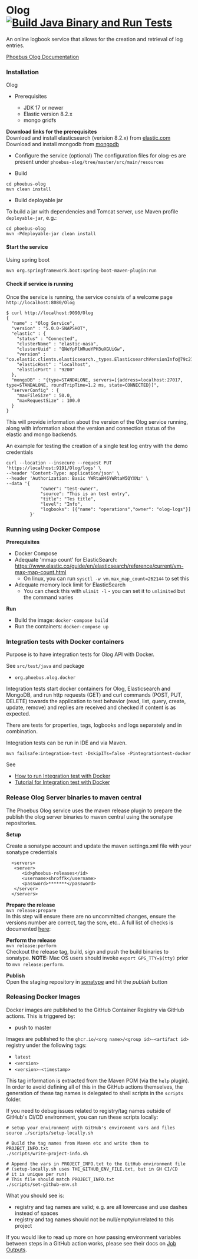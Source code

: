 # Olog   [![Build Java Binary and Run Tests](https://github.com/Olog/phoebus-olog/actions/workflows/java-build-and-test.yml/badge.svg)](https://github.com/Olog/phoebus-olog/actions/workflows/java-build-and-test.yml)

An online logbook service that allows for the creation and retrieval of log entries.

[Phoebus Olog Documentation](https://olog.readthedocs.io/)

### Installation
Olog 

* Prerequisites

  * JDK 17 or newer
  * Elastic version 8.2.x
  * mongo gridfs


 **Download links for the prerequisites**   
 Download and install elasticsearch (verision 8.2.x) from [elastic.com](https://www.elastic.co/downloads/past-releases/elasticsearch-8-2-3)    
 Download and install mongodb from [mongodb](https://www.mongodb.com/download-center/community)    
  
  
* Configure the service (optional)
The configuration files for olog-es are present under `phoebus-olog/tree/master/src/main/resources` 


* Build 
```
cd phoebus-olog
mvn clean install
``` 

* Build deployable jar

To build a jar with dependencies and Tomcat server, use Maven profile `deployable-jar`, e.g.:
```
cd phoebus-olog
mvn -Pdeployable-jar clean install
```

#### Start the service  

Using spring boot  

```
mvn org.springframework.boot:spring-boot-maven-plugin:run
```

#### Check if service is running

Once the service is running, the service consists of a welcome page `http://localhost:8080/Olog` 

```
$ curl http://localhost:9090/Olog
{
  "name" : "Olog Service",
  "version" : "5.0.0-SNAPSHOT",
  "elastic" : {
    "status" : "Connected",
    "clusterName" : "elastic-nasa",
    "clusterUuid" : "QNeYpFlWRueYPH3uXGUiGw",
    "version" : "co.elastic.clients.elasticsearch._types.ElasticsearchVersionInfo@79c2137f",
    "elasticHost" : "localhost",
    "elasticPort" : "9200"
  },
  "mongoDB" : "{type=STANDALONE, servers=[{address=localhost:27017, type=STANDALONE, roundTripTime=1.2 ms, state=CONNECTED}]",
  "serverConfig" : {
    "maxFileSize" : 50.0,
    "maxRequestSize" : 100.0
  }
}
```

This will provide information about the version of the Olog service running,
along with information about the version and connection status of the elastic and mongo
backends.

An example for testing the creation of a single test log entry with the demo credentials 

```
curl --location --insecure --request PUT 'https://localhost:9191/Olog/logs' \
--header 'Content-Type: application/json' \
--header 'Authorization: Basic YWRtaW46YWRtaW5QYXNz' \
--data '{
             "owner": "test-owner",
             "source": "This is an test entry",
             "title": "Tes title",
             "level": "Info",
             "logbooks": [{"name": "operations","owner": "olog-logs"}]
         }'
```

### Running using Docker Compose

**Prerequisites**

* Docker Compose
* Adequate 'mmap count' for ElasticSearch: https://www.elastic.co/guide/en/elasticsearch/reference/current/vm-max-map-count.html
  * On linux, you can run `sysctl -w vm.max_map_count=262144` to set this
* Adequate memory lock limit for ElasticSearch
  * You can check this with `ulimit -l` - you can set it to `unlimited` but the command varies

**Run**

* Build the image: `docker-compose build`
* Run the containers: `docker-compose up`

### Integration tests with Docker containers

Purpose is to have integration tests for Olog API with Docker.

See `src/test/java` and package
* `org.phoebus.olog.docker`

Integration tests start docker containers for Olog, Elasticsearch and MongoDB, and run http requests (GET) and curl commands (POST, PUT, DELETE) towards the application to test behavior (read, list, query, create, update, remove) and replies are received and checked if content is as expected.

There are tests for properties, tags, logbooks and logs separately and in combination.

Integration tests can be run in IDE and via Maven.

```
mvn failsafe:integration-test -DskipITs=false -Pintegrationtest-docker
```

See
* [How to run Integration test with Docker](src/test/resources/INTEGRATIONTEST_DOCKER_RUN.md)
* [Tutorial for Integration test with Docker](src/test/resources/INTEGRATIONTEST_DOCKER_TUTORIAL.md)

### Release Olog Server binaries to maven central

The Phoebus Olog service uses the maven release plugin to prepare the publish the olog server binaries to maven central
using the sonatype repositories.

**Setup**

Create a sonatype account and update the maven settings.xml file with your sonatype credentials

```
  <servers>
   <server>
      <id>phoebus-releases</id>
      <username>shroffk</username>
      <password>*******</password>
   </server>
  </servers>
```

**Prepare the release**  
`mvn release:prepare`  
In this step will ensure there are no uncommitted changes, ensure the versions number are correct, tag the scm, etc..
A full list of checks is documented [here](https://maven.apache.org/maven-release/maven-release-plugin/examples/prepare-release.html):

**Perform the release**  
`mvn release:perform`  
Checkout the release tag, build, sign and push the build binaries to sonatype.
**NOTE:** Mac OS users should invoke `export GPG_TTY=$(tty)` prior to `mvn release:perform`.

**Publish**  
Open the staging repository in [sonatype](https://s01.oss.sonatype.org/#stagingRepositories) and hit the *publish* button

### Releasing Docker Images

Docker images are published to the GitHub Container Registry via GitHub actions. This is triggered by:
  - push to master
  
Images are published to the `ghcr.io/<org name>/<group id>-<artifact id>` registry under the following tags:
  - `latest`
  - `<version>`
  - `<version>-<timestamp>`

This tag information is extracted from the Maven POM (via the `help` plugin). In order to avoid defining all of this 
in the GitHub actions themselves, the generation of these tag names is delegated to shell scripts in the `scripts` folder. 

If you need to debug issues related to registry/tag names outside of GitHub's CI/CD environment, 
you can run these scripts locally:

```
# setup your environment with GitHub's enviroment vars and files
source ./scripts/setup-locally.sh

# Build the tag names from Maven etc and write them to PROJECT_INFO.txt
./scripts/write-project-info.sh

# Append the vars in PROJECT_INFO.txt to the GitHub environment file 
# (setup-locally.sh uses THE_GITHUB_ENV_FILE.txt, but in GH CI/CD 
# it is unique per run)
# This file should match PROJECT_INFO.txt
./scripts/set-github-env.sh
```

What you should see is:
  - registry and tag names are valid; e.g. are all lowercase and use dashes instead of spaces
  - registry and tag names should not be null/empty/unrelated to this project

If you would like to read up more on how passing environment variables between steps in a GitHub action works, 
please see their docs on [Job Outputs](https://docs.github.com/en/actions/using-jobs/defining-outputs-for-jobs). 
